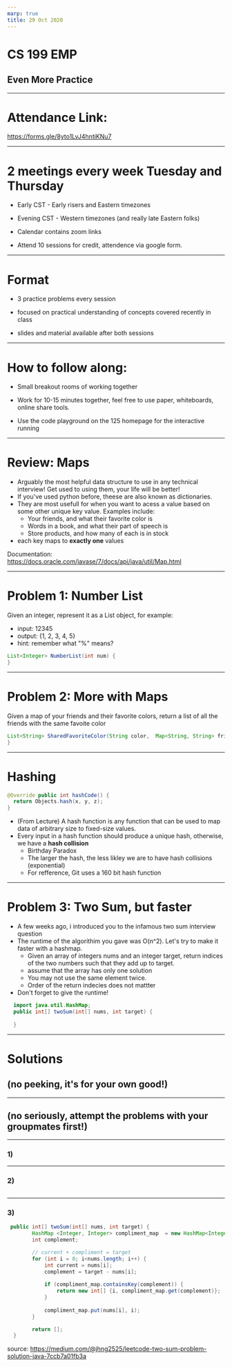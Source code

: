 ```yaml
---
marp: true
title: 29 Oct 2020
---
```


# <!-- fit --> CS 199 EMP

## <!-- fit --> Even More Practice

---

# <!-- fit --> Attendance Link:

https://forms.gle/8yto1LvJ4hntiKNu7

---

# 2 meetings every week Tuesday and Thursday

* Early CST - Early risers and Eastern timezones

* Evening CST - Western timezones (and really late Eastern folks)

* Calendar contains zoom links

* Attend 10 sessions for credit, attendence via google form.

---

# Format

* 3 practice problems every session

* focused on practical understanding of concepts covered recently in class

* slides and material available after both sessions

--- 

# How to follow along:

* Small breakout rooms of working together 

* Work for 10-15 minutes together, feel free to use paper, whiteboards, online share tools.

* Use the code playground on the 125 homepage for the interactive running

---
# Review: Maps
* Arguably the most helpful data structure to use in any technical interview! Get used to using them, your life will be better!
* If you've used python before, theese are also known as dictionaries.
* They are most usefull for when you want to acess a value based on some other unique key value. Examples include:
  * Your friends, and what their favorite color is
  * Words in a book, and what their part of speech is
  * Store products, and how many of each is in stock
* each key maps to **exactly one** values

Documentation: https://docs.oracle.com/javase/7/docs/api/java/util/Map.html

---
# Problem 1: Number List
Given an integer, represent it as a List object, for example:
* input: 12345
* output: {1, 2, 3, 4, 5}
* hint: remember what "%" means?

```java
List<Integer> NumberList(int num) {
}

```


---
# Problem 2: More with Maps
Given a map of your friends and their favorite colors, return a list of all the friends with the same favoite color

```java
List<String> SharedFavoriteColor(String color,  Map<String, String> friendsToColors;) {
}
```

---
# Hashing

```java
@Override public int hashCode() {
  return Objects.hash(x, y, z);
}
```

* (From Lecture) A hash function is any function that can be used to map data of arbitrary size to fixed-size values.
* Every input in a hash function should produce a unique hash, otherwise, we have a **hash collision**
  * Birthday Paradox
  * The larger the hash, the less likley we are to have hash collisions (exponential)
  * For refference, Git uses a 160 bit hash function

---
# Problem 3: Two Sum, but faster
* A few weeks ago, i introduced you to the infamous two sum interview question
* The runtime of the algorithim you gave was O(n^2). Let's try to make it faster with a hashmap.
  * Given an array of integers nums and an integer target, return indices of the two numbers such that they add up to target.
  * assume that the array has only one solution
  * You may not use the same element twice.
  * Order of the return indecies does not mattter
* Don't forget to give the runtime!

```Java
  import java.util.HashMap;
  public int[] twoSum(int[] nums, int target) {
        
  }
```

---

#  <!-- fit --> Solutions 
## <!-- fit --> (no peeking, it's for your own good!)

---
## <!-- fit --> (no seriously, attempt the problems with your groupmates first!)

---
### 1)


---
### 2)
```Java

```

---
### 3)
```Java
 public int[] twoSum(int[] nums, int target) {
        HashMap <Integer, Integer> compliment_map  = new HashMap<Integer, Integer>();
        int complement;

        // current + compliment = target
        for (int i = 0; i<nums.length; i++) {
            int current = nums[i];
            complement = target - nums[i];
         
            if (compliment_map.containsKey(complement)) {
                return new int[] {i, compliment_map.get(complement)};
            }
          
            compliment_map.put(nums[i], i);
        }

        return [];
  }

```
source: https://medium.com/@jhng2525/leetcode-two-sum-problem-solution-java-7ccb7a01fb3a
